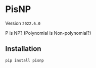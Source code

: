 # PisNP

Version `2022.6.0`

P is NP? (Polynomial is Non-polynomial?)

## Installation

```shell
pip install pisnp
```
